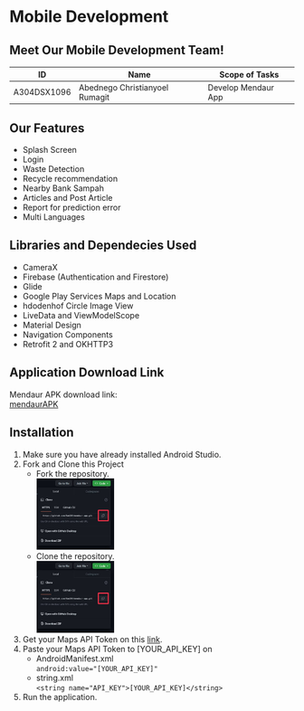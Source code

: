 # Mobile Development

## Meet Our Mobile Development Team!
| ID | Name | Scope of Tasks  |
| ----------| --- | ---------- |
| A304DSX1096 | Abednego Christianyoel Rumagit | Develop Mendaur App |

## Our Features
- Splash Screen
- Login
- Waste Detection
- Recycle recommendation
- Nearby Bank Sampah
- Articles and Post Article
- Report for prediction error
- Multi Languages

## Libraries and Dependecies Used
- CameraX
- Firebase (Authentication and Firestore)
- Glide
- Google Play Services Maps and Location
- hdodenhof Circle Image View
- LiveData and ViewModelScope
- Material Design
- Navigation Components
- Retrofit 2 and OKHTTP3

## Application Download Link
Mendaur APK download link: <br/>
[mendaurAPK](https://drive.google.com/file/d/16uyQGY4ysvd5p9uPRLPdoDVXqxMaI4SI/view?usp=sharing)

## Installation
1. Make sure you have already installed Android Studio.
2. Fork and Clone this Project
   - Fork the repository. <br/> <img src="assets/clone-screenshot.jpg"   width="30%" height="30%">
   - Clone the repository. <br/> <img src="assets/clone-screenshot.jpg"   width="30%" height="30%">
3. Get your Maps API Token on this [link](https://console.cloud.google.com/).
4. Paste your Maps API Token to [YOUR_API_KEY] on
   - AndroidManifest.xml <br/> 
   `android:value="[YOUR_API_KEY]"`
   - string.xml <br/>
   `<string name="API_KEY">[YOUR_API_KEY]</string>`
5. Run the application.
